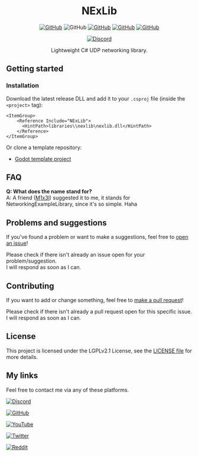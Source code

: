 <h1 align="center">
NExLib
</h1>

<div align="center">

[![GitHub](https://img.shields.io/github/license/Steveplays28/nexlib)](https://github.com/Steveplays28/nexlib/blob/main/LICENSE)
![GitHub](https://img.shields.io/github/repo-size/Steveplays28/nexlib)
[![GitHub](https://img.shields.io/github/forks/Steveplays28/nexlib)](https://github.com/Steveplays28/nexlib/network/members)
[![GitHub](https://img.shields.io/github/issues/Steveplays28/nexlib)](https://github.com/Steveplays28/nexlib/issues)
[![GitHub](https://img.shields.io/github/issues-pr/Steveplays28/nexlib)](https://github.com/Steveplays28/nexlib/pulls)

[![Discord](https://img.shields.io/discord/746681304111906867?label=chat%20on%20Discord%20%7C%20Steve%27s%20underwater%20paradise)](https://discord.gg/KbWxgGg)

Lightweight C# UDP networking library.
</div>

## Getting started

### Installation  
Download the latest release DLL and add it to your `.csproj` file (inside the `<project>` tag):
```
<ItemGroup>
    <Reference Include="NExLib">
      <HintPath>libraries\\nexlib\nexlib.dll</HintPath>
    </Reference>
</ItemGroup>
```

Or clone a template repository:
- [Godot template project](https://github.com/Steveplays28/nexlib-godot-template)

## FAQ

**Q: What does the name stand for?**  
A: A friend ([M1x3l](https://github.com/M1x3l)) suggested it to me, it stands for NetworkingExampleLibrary, since it's so simple. Haha

## Problems and suggestions  
If you've found a problem or want to make a suggestions, feel free to [open an issue](https://github.com/Steveplays28/nexlib/issues/new)!

Please check if there isn't already an issue open for your problem/suggestion.  
I will respond as soon as I can.


## Contributing  
If you want to add or change something, feel free to [make a pull request](https://github.com/Steveplays28/nexlib/compare)!

Please check if there isn't already a pull request open for this specific issue.  
I will respond as soon as I can.

## License  
This project is licensed under the LGPLv2.1 License, see the [LICENSE file](https://github.com/Steveplays28/nexlib/blob/main/LICENSE) for more details.

## My links  
Feel free to contact me via any of these platforms.

[![Discord](https://img.shields.io/discord/746681304111906867?label=chat%20on%20Discord%20%7C%20Steve%27s%20underwater%20paradise&style=social&logo=discord)](https://discord.gg/KbWxgGg)

[![GitHub](https://img.shields.io/github/stars/Steveplays28?label=Steveplays28%20%7C%20Stars&style=social)](https://github.com/Steveplays28)

[![YouTube](https://img.shields.io/youtube/channel/subscribers/UC0GP9rATvC5L8yH_NrCaBJw?label=Steveplays%20%7C%20Subscribers&style=social)](https://youtube.com/c/Steveplays28)

[![Twitter](https://img.shields.io/twitter/follow/Steveplays28?label=Steveplays28%20%7C%20Followers&style=social)](https://twitter.com/Steveplays28)

[![Reddit](https://img.shields.io/reddit/user-karma/combined/Steveplays28?label=Steveplays28%20%7C%20Karma&style=social)](https://reddit.com/u/Steveplays28)
